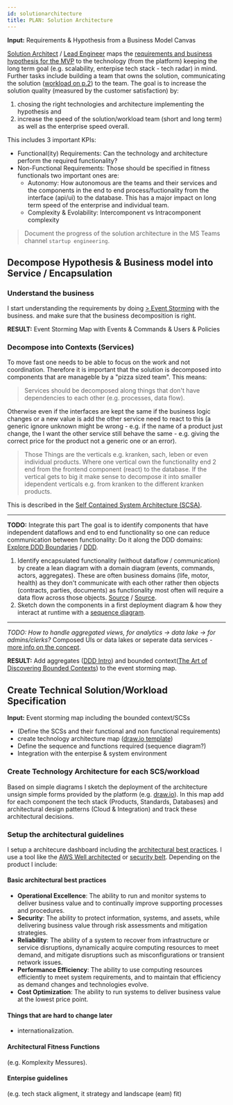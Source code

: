 ```yaml
---
id: solutionarchitecture
title: PLAN: Solution Architecture
---
```


__Input:__ Requirements & Hypothesis from a Business Model Canvas

[Solution Architect](https://www.youtube.com/watch?v=zB9WuYE1REI) / [Lead Engineer](https://www.youtube.com/watch?v=iLS6NXMXtLI) maps the [requirements and business hypothesis for the MVP](#seeTheDocumentFromTheBusinessSection) to the technology (from the platform) keeping the long term goal (e.g. scalability, enterpise tech stack - tech radar) in mind. Further tasks include building a team that owns the solution, communicating the solution ([workload on p.2](https://d1.awsstatic.com/whitepapers/architecture/AWS_Well-Architected_Framework.pdf)) to the team.  The goal is to increase the solution quality  (measured by the customer satisfaction) by:

1. chosing the right technologies and architecture implementing the hypothesis and
2. increase the speed of the solution/workload team (short and long term) as well as the enterprise speed overall. 

This includes 3 important KPIs:

- Functional(ity) Requirements: Can the technology and architecture perform the required functionality?
- Non-Functional Requirements: Those should be specified in fitness functionals two important ones are:
  - Autonomy: How autonomous are the teams and their services and the components in the end to end process/fuctionality from the interface (api/ui) to the database. This has a major impact on long term speed of the enterprise and individual team.
  - Complexity & Evolability: Intercomponent vs Intracomponent complexity

> Document the progress of the solution architecture in the MS Teams channel `startup engineering`.

## Decompose Hypothesis & Business model into Service / Encapsulation

### Understand the business

I start understanding the requirements by doing [> Event Storming](https://www.draw.io/#G1P-QKaQRHFhe5sWsY2tQ4AlTResRbguIo) with the business. and make sure that the business decomposition is right.

__RESULT:__ Event Storming Map with Events & Commands & Users & Policies

### Decompose into Contexts (Services)

To move fast one needs to be able to focus on the work and not coordination. Therefore it is important that the solution is decomposed into components that are manageble by a "pizza sized team". This means:

> Services should be decomposed along things that don't have dependencies to each other (e.g. processes, data flow). 

Otherwise even if the interfaces are kept the same if the business logic changes or a new value is add the other service need to react to this (a generic ignore unknown might be wrong - e.g. if the name of a product just change, the I want the other service still behave the same - e.g. giving the correct price for the product not a generic one or an error).

> Those Things are the verticals e.g. kranken, sach, leben or even individual products. Where one vertical own the functionality end 2 end from the frontend component (react) to the database. If the vertical gets to big it make sense to decompose it into smaller idependent verticals e.g. from kranken to the different kranken products.

This is described in the [Self Contained System Architecture (SCSA)](https://scs-architecture.org/index.htmls).

---
__TODO:__ Integrate this part 
The goal is to identify components that have independent dataflows and end to end functionality so one can reduce communication between functionality: Do it along the DDD domains: [Explore DDD Boundaries](https://learn-particular.thinkific.com/courses/take/explore-ddd-boundaries/lessons/4836638-service-boundaries) / [DDD](https://github.com/heynickc/awesome-ddd).

1. Identify encapsulated functionality (without dataflow / communication) by create a lean diagram with a domain diagram \(events, commands, actors, aggregates\). These are often business domains (life, motor, health) as they don't communicate with each other rather then objects (contracts, parties, documents) as functionality most often will require a data flow across those objects. [Source](https://www.youtube.com/watch?v=0TYbHVc2yWI) / [Source](https://learn-particular.thinkific.com/courses/take/explore-ddd-boundaries/lessons/4836638-service-boundaries).
2. Sketch down the components in a first deployment diagram & how they interact at runtime with a [sequence diagram](http://plantuml.com/sequence-diagram).

---


_TODO: How to handle aggregated views, for analytics -> data lake -> for admins/clerks?_ Composed UIs or data lakes or seperate data services - [more info on the concept](https://docs.google.com/document/d/1OHJGHMeRMPHHYL89bw-ADxp8wfFZ071IjWnqxpx8kE0/edit).


__RESULT:__ Add aggregates ([DDD Intro](https://www.youtube.com/watch?v=lUCLFOISuXk)) and bounded context([The Art of Discovering Bounded Contexts](https://www.youtube.com/watch?v=ez9GWESKG4I)) to the event storming map.

## Create Technical Solution/Workload Specification

__Input:__ Event storming map including the bounded context/SCSs
- (Define the SCSs and their functional and non functional requirements)
- create technology architecture map ([draw.io template](https://www.draw.io/#G1xFliNe2GF3Z79eeZheFbrTdEle95ucmd))
- Define the sequence and functions required (sequence diagram?)
- Integration with the enterpise & system environment

### Create Technology Architecture for each SCS/workload

Based on simple diagrams I sketch the deployment of the architecture unsign simple forms provided by the platform (e.g. [draw.io](https://www.draw.io/)). In this map add for each component the tech stack (Products, Standards, Databases) and architectural design patterns (Cloud & Integration) and track these architectural decisions.

### Setup the architectural guidelines

I setup a architecure dashboard including the [architectural best practices](https://aws.amazon.com/de/architecture/well-architected/). I use a tool like the [AWS Well architected](https://aws.amazon.com/well-architected-tool/) or [security belt](https://github.com/otto-de/security-belt). Depending on the product I include:

#### Basic architectural best practices

- __Operational Excellence__: The ability to run and monitor systems to deliver business value and to continually improve supporting processes and procedures.
- __Security__: The ability to protect information, systems, and assets, while delivering business value through risk assessments and mitigation strategies.
- __Reliability__: The ability of a system to recover from infrastructure or service disruptions, dynamically acquire computing resources to meet demand, and mitigate disruptions such as misconfigurations or transient network issues.
- __Performance Efficiency__: The ability to use computing resources efficiently to meet system requirements, and to maintain that efficiency as demand changes and technologies evolve.
- __Cost Optimization__: The ability to run systems to deliver business value at the lowest price point.

#### Things that are hard to change later

- internationalization.

#### Architectural Fitness Functions

(e.g. Komplexity Messures).

#### Enterpise guidelines

(e.g. tech stack aligment, it strategy and landscape (eam) fit)
